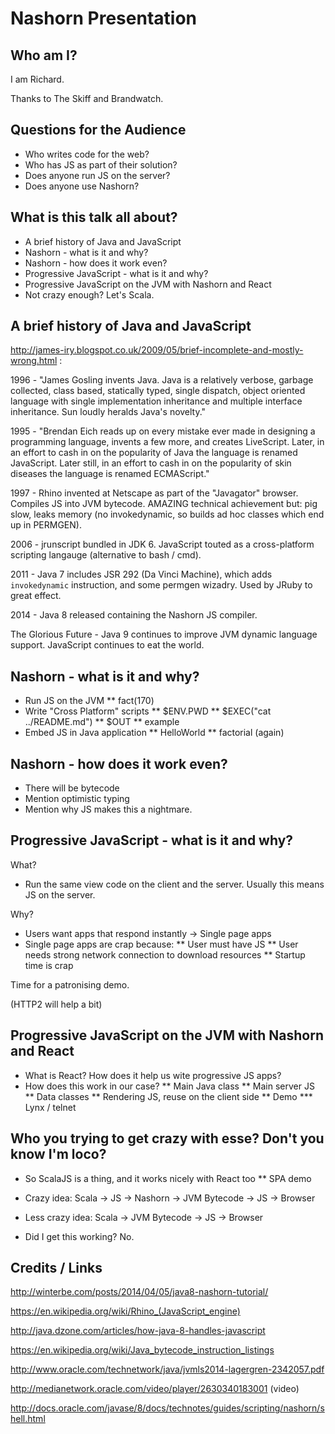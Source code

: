 Nashorn Presentation
============================

Who am I?
----------------------------

I am Richard.

Thanks to The Skiff and Brandwatch.

Questions for the Audience
----------------------------

* Who writes code for the web?
* Who has JS as part of their solution?
* Does anyone run JS on the server?
* Does anyone use Nashorn?

What is this talk all about?
----------------------------

* A brief history of Java and JavaScript
* Nashorn - what is it and why?
* Nashorn - how does it work even?
* Progressive JavaScript - what is it and why?
* Progressive JavaScript on the JVM with Nashorn and React
* Not crazy enough? Let's Scala.

A brief history of Java and JavaScript
----------------------------

http://james-iry.blogspot.co.uk/2009/05/brief-incomplete-and-mostly-wrong.html :

1996 - "James Gosling invents Java. Java is a relatively verbose, garbage collected, class based, statically typed, single dispatch, object oriented language with single implementation inheritance and multiple interface inheritance. Sun loudly heralds Java's novelty."

1995 - "Brendan Eich reads up on every mistake ever made in designing a programming language, invents a few more, and creates LiveScript. Later, in an effort to cash in on the popularity of Java the language is renamed JavaScript. Later still, in an effort to cash in on the popularity of skin diseases the language is renamed ECMAScript."

1997 - Rhino invented at Netscape as part of the "Javagator" browser. Compiles JS into JVM bytecode. AMAZING technical achievement but: pig slow, leaks memory (no invokedynamic, so builds ad hoc classes which end up in PERMGEN).

2006 - jrunscript bundled in JDK 6. JavaScript touted as a cross-platform scripting langauge (alternative to bash / cmd).

2011 - Java 7 includes JSR 292 (Da Vinci Machine), which adds `invokedynamic` instruction, and some permgen wizadry. Used by JRuby to great effect.

2014 - Java 8 released containing the Nashorn JS compiler.

The Glorious Future - Java 9 continues to improve JVM dynamic language support. JavaScript continues to eat the world.

Nashorn - what is it and why?
----------------------------

* Run JS on the JVM
** fact(170)
* Write "Cross Platform" scripts
** $ENV.PWD
** $EXEC("cat ../README.md")
** $OUT
** example
* Embed JS in Java application
** HelloWorld
** factorial (again)

Nashorn - how does it work even?
----------------------------

* There will be bytecode
* Mention optimistic typing
* Mention why JS makes this a nightmare.

Progressive JavaScript - what is it and why?
----------------------------

What?

* Run the same view code on the client and the server.
  Usually this means JS on the server.

Why?

* Users want apps that respond instantly -> Single page apps
* Single page apps are crap because:
** User must have JS
** User needs strong network connection to download resources
** Startup time is crap

Time for a patronising demo.

(HTTP2 will help a bit)

Progressive JavaScript on the JVM with Nashorn and React
----------------------------

* What is React? How does it help us wite progressive JS apps?
* How does this work in our case?
** Main Java class
** Main server JS
** Data classes
** Rendering JS, reuse on the client side
** Demo
*** Lynx / telnet

Who you trying to get crazy with esse? Don't you know I'm loco?
----------------------------

* So ScalaJS is a thing, and it works nicely with React too
** SPA demo
* Crazy idea:
	Scala -> JS -> Nashorn -> JVM Bytecode
         \-> JS -> Browser
* Less crazy idea: 
	Scala -> JVM Bytecode
         \-> JS -> Browser

* Did I get this working? No.

Credits / Links
----------------------------

http://winterbe.com/posts/2014/04/05/java8-nashorn-tutorial/

https://en.wikipedia.org/wiki/Rhino_(JavaScript_engine)

http://java.dzone.com/articles/how-java-8-handles-javascript

https://en.wikipedia.org/wiki/Java_bytecode_instruction_listings

http://www.oracle.com/technetwork/java/jvmls2014-lagergren-2342057.pdf

http://medianetwork.oracle.com/video/player/2630340183001 (video)

http://docs.oracle.com/javase/8/docs/technotes/guides/scripting/nashorn/shell.html
